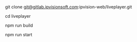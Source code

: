 git clone git@gitlab.ipvisionsoft.com:ipvision-web/liveplayer.git


cd liveplayer

npm run build

npm run start